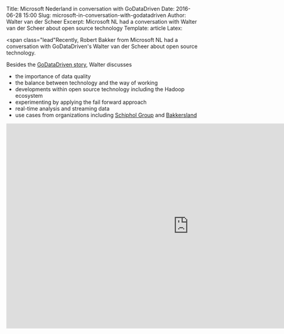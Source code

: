 Title: Microsoft Nederland in conversation with GoDataDriven
Date: 2016-06-28 15:00
Slug: microsoft-in-conversation-with-godatadriven
Author: Walter van der Scheer
Excerpt: Microsoft NL had a conversation with Walter van der Scheer about open source technology
Template: article
Latex:

<span class="lead"Recently, Robert Bakker from Microsoft NL had a conversation with GoDataDriven's Walter van der Scheer about open source technology.</span>

Besides the [GoDataDriven story](https://www.godatadriven.com/our-story "The GoDataDriven story"), Walter discusses 
- the importance of data quality
- the balance between technology and the way of working
- developments within open source technology including the Hadoop ecosystem
- experimenting by applying the fail forward approach
- real-time analysis and streaming data
- use cases from organizations including [Schiphol Group](https://www.godatadriven.com/casestudy-schipholgroup "Case study Schiphol Group") and [Bakkersland](https://www.godatadriven.com/casestudy-bakkersland "Case study Bakkersland")

<iframe src="https://channel9.msdn.com/Series/In-gesprek-met-Open-Source-community/Microsoft-Nederland-in-gesprek-met-GoDataDriven/player#autoplay" width="960" height="540" allowFullScreen frameBorder="0"></iframe>
